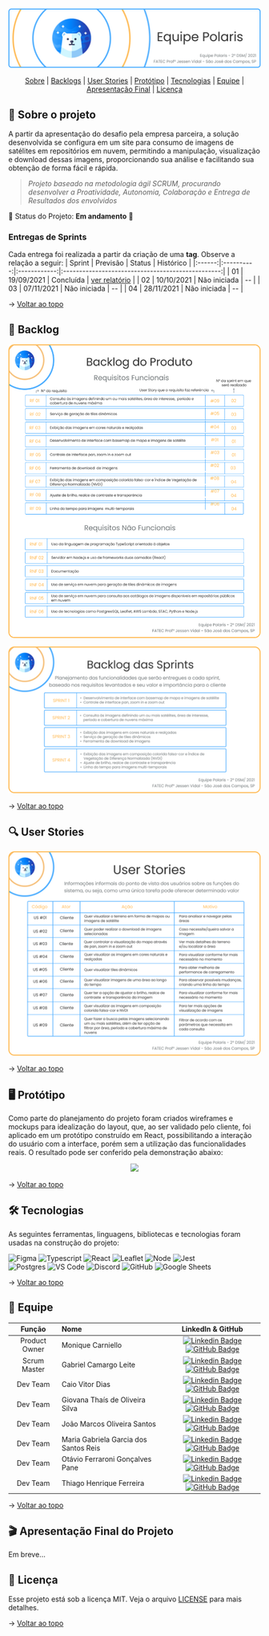 <br id="topo">

<p align="center"> <img src="./banner.png" /></p>

<p align="center">
    <a href="#sobre">Sobre</a>  |  
    <a href="#backlogs">Backlogs</a>  |  
    <a href="#user-stories">User Stories</a>  |  
    <a href="#prototipo">Protótipo</a>  |  
    <a href="#tecnologias">Tecnologias</a>  |  
    <a href="#equipe">Equipe</a>  |  
    <a href="#final">Apresentação Final</a>  |  
    <a href="#licenca">Licença</a>
</p>
   
<span id="sobre">

## :bookmark_tabs: Sobre o projeto
A partir da apresentação do desafio pela empresa parceira, a solução desenvolvida se configura em um site para consumo de imagens de satélites em repositórios em nuvem, permitindo a manipulação, visualização e download dessas imagens, proporcionando sua análise e facilitando sua obtenção de forma fácil e rápida.
> _Projeto baseado na metodologia ágil SCRUM, procurando desenvolver a Proatividade, Autonomia, Colaboração e Entrega de Resultados dos envolvidos_

:pushpin: Status do Projeto: **Em andamento** :construction:

### Entregas de Sprints
Cada entrega foi realizada a partir da criação de uma **tag**. Observe a relação a seguir:
| Sprint | Previsão   | Status       | Histórico                                         |
|:------:|:----------:|:------------:|:-------------------------------------------------:|
| 01     | 19/09/2021 | Concluída    | [ver relatório](https://github.com/Equipe-Polaris-DSM-2021/docs/tree/sprint-01) |
| 02     | 10/10/2021 | Não iniciada | --                                                |
| 03     | 07/11/2021 | Não iniciada | --                                                |
| 04     | 28/11/2021 | Não iniciada | --                                                | 
    
→ [Voltar ao topo](#topo)

<span id="backlogs">

## :dart: Backlog
<p align="center"> <img src="./backlog.png" /></p>
<p align="center"> <img src="./backlog-sprints.png" /></p>

→ [Voltar ao topo](#topo)

<span id="user-stories">

## :mag: User Stories
<p align="center"> <img src="./user-stories.png" /></p>

→ [Voltar ao topo](#topo)

<span id="prototipo">

## :desktop_computer: Protótipo
Como parte do planejamento do projeto foram criados wireframes e mockups para idealização do layout, que, ao ser validado pelo cliente, foi aplicado em um protótipo construído em React, possibilitando a interação do usuário com a interface, porém sem a utilização das funcionalidades reais. O resultado pode ser conferido pela demonstração abaixo:
    
<p align="center"> <img src="./demo.gif" /></p>

→ [Voltar ao topo](#topo)

<span id="tecnologias">

## 🛠️ Tecnologias
As seguintes ferramentas, linguagens, bibliotecas e tecnologias foram usadas na construção do projeto:

<img src="https://img.shields.io/badge/Figma-20232A?style=for-the-badge&logo=figma&logoColor=DC143C" alt="Figma" /> 
<img src="https://img.shields.io/badge/TypeScript-20232A?style=for-the-badge&logo=typescript&logoColor=007ACC" alt="Typescript" />
<img src="https://img.shields.io/badge/React-20232A?style=for-the-badge&logo=react&logoColor=61DAFB" alt="React" /> 
<img src="https://img.shields.io/badge/Leaflet-20232A?style=for-the-badge&logo=Leaflet&logoColor=199900" alt="Leaflet" /> 
<img src="https://img.shields.io/badge/Node.js-20232A?style=for-the-badge&logo=nodedotjs&logoColor=339933" alt="Node" /> 
<img src="https://img.shields.io/badge/Jest-20232A?style=for-the-badge&logo=jest&logoColor=C21325" alt="Jest" />  <br>
<img src="https://img.shields.io/badge/PostgreSQL-20232A?style=for-the-badge&logo=postgresql&logoColor=316192" alt="Postgres" /> 
<img src="https://img.shields.io/badge/VS_Code-20232A?style=for-the-badge&logo=visual%20studio%20code&logoColor=0078D4" alt="VS Code" /> 
<img src="https://img.shields.io/badge/Discord-20232A?style=for-the-badge&logo=discord&logoColor=7289DA" alt="Discord" /> 
<img src="https://img.shields.io/badge/GitHub-20232A?style=for-the-badge&logo=github&logoColor=white" alt="GitHub" /> 
<img src="https://img.shields.io/badge/Google%20Sheets-20232A?style=for-the-badge&logo=google-sheets&logoColor=34A853" alt="Google Sheets" /> 
     
→ [Voltar ao topo](#topo)

<span id="equipe">

## :busts_in_silhouette: Equipe
|    Função     | Nome                                  |  LinkedIn  &  GitHub                                                     |
| :-----------: | :------------------------------------ | :----------------------------------------------------------------------: |
| Product Owner | Monique Carniello                     | [![Linkedin Badge](https://img.shields.io/badge/Linkedin-blue?style=flat-square&logo=Linkedin&logoColor=white)](https://www.linkedin.com/in/monique-carniello-511ba61b6)         [![GitHub Badge](https://img.shields.io/badge/GitHub-111217?style=flat-square&logo=github&logoColor=white)](https://github.com/Monique-c)         |
| Scrum Master  | Gabriel Camargo Leite                 | [![Linkedin Badge](https://img.shields.io/badge/Linkedin-blue?style=flat-square&logo=Linkedin&logoColor=white)](https://www.linkedin.com/in/gabriel-camargo-915452196/)          [![GitHub Badge](https://img.shields.io/badge/GitHub-111217?style=flat-square&logo=github&logoColor=white)](https://github.com/GabrielCamargoL)   |
| Dev Team      | Caio Vitor Dias                       | [![Linkedin Badge](https://img.shields.io/badge/Linkedin-blue?style=flat-square&logo=Linkedin&logoColor=white)](https://www.linkedin.com/in/caio-vitor-c1/)                      [![GitHub Badge](https://img.shields.io/badge/GitHub-111217?style=flat-square&logo=github&logoColor=white)](https://github.com/CaioVitorDias1)    |
| Dev Team      | Giovana Thaís de Oliveira Silva       | [![Linkedin Badge](https://img.shields.io/badge/Linkedin-blue?style=flat-square&logo=Linkedin&logoColor=white)](https://www.linkedin.com/in/gioliveirass)                        [![GitHub Badge](https://img.shields.io/badge/GitHub-111217?style=flat-square&logo=github&logoColor=white)](https://github.com/gioliveirass)      |
| Dev Team      | João Marcos Oliveira Santos           | [![Linkedin Badge](https://img.shields.io/badge/Linkedin-blue?style=flat-square&logo=Linkedin&logoColor=white)](https://www.linkedin.com/in/joaomarcosoliveiraa)                 [![GitHub Badge](https://img.shields.io/badge/GitHub-111217?style=flat-square&logo=github&logoColor=white)](https://github.com/JoaoM-py)          |
| Dev Team      | Maria Gabriela Garcia dos Santos Reis | [![Linkedin Badge](https://img.shields.io/badge/Linkedin-blue?style=flat-square&logo=Linkedin&logoColor=white)](https://www.linkedin.com/in/mariagabrielareis/)                  [![GitHub Badge](https://img.shields.io/badge/GitHub-111217?style=flat-square&logo=github&logoColor=white)](https://github.com/MariaGabrielaReis) |
| Dev Team      | Otávio Ferraroni Gonçalves Pane       | [![Linkedin Badge](https://img.shields.io/badge/Linkedin-blue?style=flat-square&logo=Linkedin&logoColor=white)](https://www.linkedin.com/in/otavioferraronigpane/)               [![GitHub Badge](https://img.shields.io/badge/GitHub-111217?style=flat-square&logo=github&logoColor=white)](https://github.com/OtavioPane)        |
| Dev Team      | Thiago Henrique Ferreira              | [![Linkedin Badge](https://img.shields.io/badge/Linkedin-blue?style=flat-square&logo=Linkedin&logoColor=white)](https://www.linkedin.com/in/thiago-henrique-ferreira-2499a41a8/) [![GitHub Badge](https://img.shields.io/badge/GitHub-111217?style=flat-square&logo=github&logoColor=white)](https://github.com/ThHenrique)        |

→ [Voltar ao topo](#topo)

<span id="final">

## :clapper: Apresentação Final do Projeto

Em breve...

<span id="licenca">

## :page_with_curl: Licença

Esse projeto está sob a licença MIT. Veja o arquivo [LICENSE](LICENSE) para mais detalhes.

→ [Voltar ao topo](#topo)
